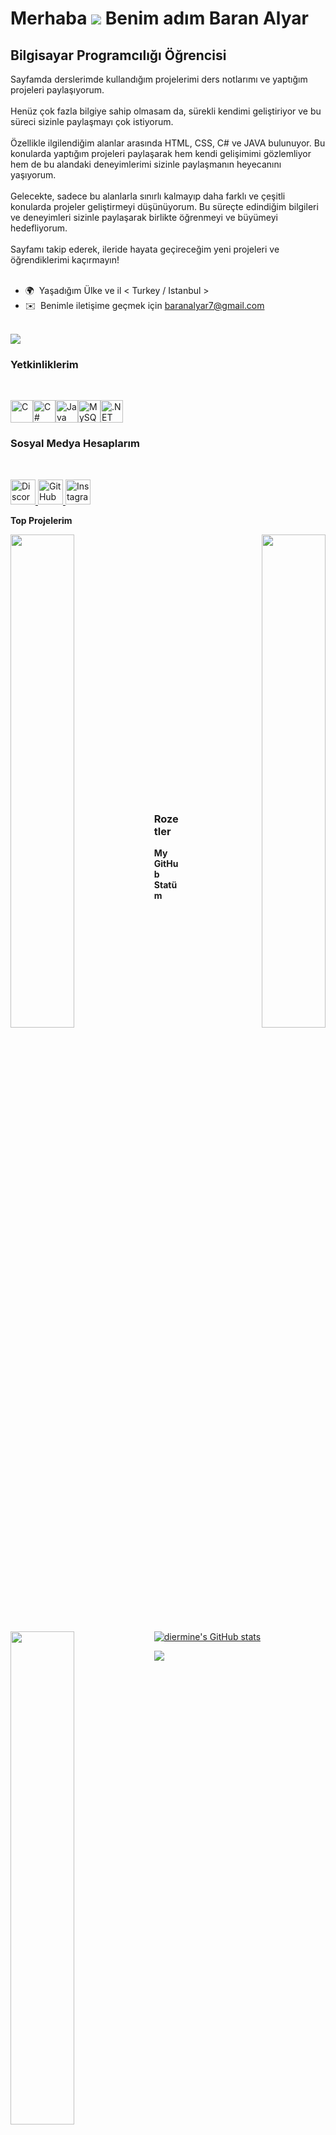Merhaba ![](https://user-images.githubusercontent.com/18350557/176309783-0785949b-9127-417c-8b55-ab5a4333674e.gif) Benim adım Baran Alyar
===================================================================================================================================

Bilgisayar Programcılığı Öğrencisi
----------------------------------

Sayfamda derslerimde kullandığım projelerimi ders notlarımı ve yaptığım projeleri paylaşıyorum.<br/> <br/> 
Henüz çok fazla bilgiye sahip olmasam da, sürekli kendimi geliştiriyor ve bu süreci sizinle paylaşmayı çok istiyorum. <br/> <br/> 
Özellikle ilgilendiğim alanlar arasında HTML, CSS, C# ve JAVA bulunuyor. Bu konularda yaptığım projeleri paylaşarak hem kendi gelişimimi gözlemliyor hem de bu alandaki deneyimlerimi sizinle paylaşmanın heyecanını yaşıyorum. <br/> <br/> 
Gelecekte, sadece bu alanlarla sınırlı kalmayıp daha farklı ve çeşitli konularda projeler geliştirmeyi düşünüyorum. Bu süreçte edindiğim bilgileri ve deneyimleri sizinle paylaşarak birlikte öğrenmeyi ve büyümeyi hedefliyorum. <br/> <br/> 
Sayfamı takip ederek, ileride hayata geçireceğim yeni projeleri ve öğrendiklerimi kaçırmayın!<br/> <br/> 

* 🌍  Yaşadığım Ülke ve il < Turkey / Istanbul >
* ✉️  Benimle iletişime geçmek için [baranalyar7@gmail.com](mailto:baranalyar7@gmail.com)<br/> <br/> 

<a href="https://www.github.com/diermine" target="_blank" rel="noreferrer"><img
src="https://img.shields.io/github/followers/diermine?logo=github&style=for-the-badge&color=0891b2&labelColor=1c1917" /></a>

### Yetkinliklerim
<br/> 

<p align="left">
<a href="https://docs.microsoft.com/en-us/cpp/?view=msvc-170" target="_blank" rel="noreferrer"><img src="https://raw.githubusercontent.com/danielcranney/readme-generator/main/public/icons/skills/c-colored.svg" width="36" height="36" alt="C" /></a><a href="https://docs.microsoft.com/en-us/dotnet/csharp/" target="_blank" rel="noreferrer"><img src="https://raw.githubusercontent.com/danielcranney/readme-generator/main/public/icons/skills/csharp-colored.svg" width="36" height="36" alt="C#" /></a><a href="https://www.oracle.com/java/" target="_blank" rel="noreferrer"><img src="https://raw.githubusercontent.com/danielcranney/readme-generator/main/public/icons/skills/java-colored.svg" width="36" height="36" alt="Java" /></a><a href="https://www.mysql.com/" target="_blank" rel="noreferrer"><img src="https://raw.githubusercontent.com/danielcranney/readme-generator/main/public/icons/skills/mysql-colored.svg" width="36" height="36" alt="MySQL" /></a><a href="https://dotnet.microsoft.com/en-us/" target="_blank" rel="noreferrer"><img src="https://raw.githubusercontent.com/danielcranney/readme-generator/main/public/icons/skills/dot-net-colored.svg" width="36" height="36" alt=".NET" /></a>
</p>

### Sosyal Medya Hesaplarım
<br/> 
<p align="left">
  <a href="https://discord.com/users/baranly" target="_blank" rel="noreferrer">
    <img src="https://raw.githubusercontent.com/danielcranney/readme-generator/main/public/icons/socials/discord.svg" width="40" height="40" alt="Discord" />
  </a>
  <a href="https://www.github.com/diermine" target="_blank" rel="noreferrer">
    <img src="https://raw.githubusercontent.com/danielcranney/readme-generator/main/public/icons/socials/github.svg" width="40" height="40" alt="GitHub" />
  </a>
  <a href="http://www.instagram.com/baranalyar" target="_blank" rel="noreferrer">
    <img src="https://raw.githubusercontent.com/danielcranney/readme-generator/main/public/icons/socials/instagram.svg" width="40" height="40" alt="Instagram" />
  </a>
</p>

<b>Top Projelerim</b>

<div width="100%" align="center"><a href="https://github.com/diermine/Ileri-Gorsel-Banka-Projesi" align="left"><img align="left" width="45%" src="https://github-readme-stats.vercel.app/api/pin/?username=diermine&repo=Ileri-Gorsel-Banka-Projesi&title_color=a855f7&text_color=ec4899&icon_color=14b8a6&bg_color=1c1917&hide_border=true&locale=en" /></a><a href="https://github.com/diermine/BilgisayarProgramciligi-2.Sinif-WebProje" align="right"><img align="right" width="45%" src="https://github-readme-stats.vercel.app/api/pin/?username=diermine&repo=BilgisayarProgramciligi-2.Sinif-WebProje&title_color=a855f7&text_color=ec4899&icon_color=14b8a6&bg_color=1c1917&hide_border=true&locale=en" /></a></div>

<br/>
<div width="100%" align="center"><a href="https://github.com/diermine/Dart-Mobil-Proje" align="left"><img align="left" width="45%" src="https://github-readme-stats.vercel.app/api/pin/?username=diermine&repo=Dart-Mobil-Proje&title_color=a855f7&text_color=ec4899&icon_color=14b8a6&bg_color=1c1917&hide_border=true&locale=en" /></a></div>

<br/><br/><br/><br/><br/><br/><br/><br/><br/><br/><br/><br/><br/><br/><br/><br/><br/><br/><br/><br/><br/><br/><br/>



### Rozetler

<b>My GitHub Statüm</b>

<a href="http://www.github.com/diermine"><img src="https://github-readme-stats.vercel.app/api?username=diermine&show_icons=true&hide=&count_private=true&title_color=a855f7&text_color=ec4899&icon_color=14b8a6&bg_color=1c1917&hide_border=true&show_icons=true" alt="diermine's GitHub stats" /></a>

<a href="http://www.github.com/diermine"><img src="https://github-readme-streak-stats.herokuapp.com/?user=diermine&stroke=ec4899&background=1c1917&ring=a855f7&fire=a855f7&currStreakNum=ec4899&currStreakLabel=a855f7&sideNums=ec4899&sideLabels=ec4899&dates=ec4899&hide_border=true" /></a>
